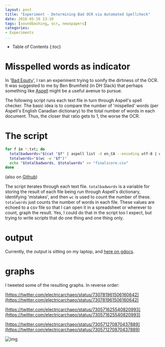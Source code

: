 ```yaml
---
layout: post
title: "Experiment - Determining Bad OCR via Automated Spellcheck"
date: 2016-05-16 13:10
tags: [soundbashing, ocr, newspapers]
categories:
- Experiments
...
```


* Table of Contents
{:toc}

# Misspelled words as indicator
In '[Bad Equity][94b590a3]', I ran an experiment trying to sonify the dirtiness of the OCR. It was suggested to me by Ben Brumfield (in DH Slack) that perhaps something like [Aspell](http://aspell.net/) might be a useful avenue to pursue.

  [94b590a3]: http://smgprojects.github.io/experiment-bad-equity/ "Experiment - Bad Equity"

The following script runs each text file in turn through Aspell's spell checker. The basic idea is to compare the number of 'mispelled' words (per Aspell's English Canadian dictionary) to the total number of words in each document. Thus, the closer that ratio gets to 1, the worse the OCR.

# The script

```sh
for f in *.txt; do
  totalbadwords="$(cat "$f" | aspell list -d en_CA --encoding utf-8 | wc -w)"
  totalwords="$(wc -w "$f")"
  echo "$totalbadwords, $totalwords" >> "finalscore.csv"
done
```

(also on [Github](https://gist.github.com/shawngraham/239edbcd7f5a495a7218bb93a9ce76a1))

The script iterates through each text file. `totalbadwords` is a variable for storing the result of each file being run through Aspell's dictionary, identifying 'mistakes', and then `wc` is used to count the number of these. `totalwords` just counts the number of words in each file. These values are echoed to a csv file so that I can open it in a spreadsheet or wherever to count, graph the result. Yes, I could do that in the script too I expect, but trying to write scripts that do one thing and one thing only.

# output

Currently, the output is sitting on my laptop, and [here on gdocs](https://docs.google.com/spreadsheets/d/1AfowhLwZQuuYMZtTDrD0riW33UPPxlgjwSumAJBrU2M/edit#gid=1997085128).

# graphs

I tweeted some of the resulting graphs. In reverse order:

[https://twitter.com/electricarchaeo/status/730781961506160642](https://twitter.com/electricarchaeo/status/730781961506160642)

[https://twitter.com/electricarchaeo/status/730571625540820993](https://twitter.com/electricarchaeo/status/730571625540820993)

[https://twitter.com/electricarchaeo/status/730571270870437889](https://twitter.com/electricarchaeo/status/730571270870437889)

![img](https://pbs.twimg.com/media/CiRCUkIW0AQTkQ-.jpg)
